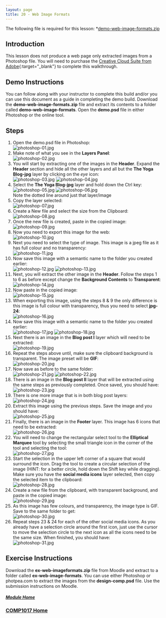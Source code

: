 ```yaml
---
layout: page
title: 20 - Web Image Formats
---
```

The following file is required for this lesson:
*[demo-web-image-formats.zip](files/demo-web-image-formats.zip)

## Introduction
This lesson does not produce a web page only extracted images from a Photoshop file. You will need to purchase the [Creative Cloud Suite from Adobe](https:/www.adobe.com/ca/creativecloud/buy/students.html?promoid=P79NQTWV&mv=other){:target="_blank"} to complete this walkthrough.

## Demo Instructions
You can follow along with your instructor to complete this build and/or you can use this document as a guide in completing the demo build. Download the **demo-web-image-formats.zip** file and extract its contents to a folder called **demo-web-image-formats**. Open the **demo.psd** file in either Photoshop or the online tool.

## Steps
1.	Open the demo.psd file in Photoshop:<br>
![photoshop-01.jpg](files/photoshop-01.jpg)
2.	Make note of what you see in the **Layers Panel**:<br>
![photoshop-02.jpg](files/photoshop-02.jpg)
3.	You will start by extracting one of the images in the **Header**. Expand the **Header** section and hide all the other layers and all but the **The Yoga Blog-jpg** layer by clicking on the _eye_ icon:<br>
![photoshop-03.jpg](files/photoshop-03.jpg)&nbsp;![photoshop-04.jpg](files/photoshop-04.jpg)
4.	Select the **The Yoga Blog-jpg** layer and hold down the Ctrl key:<br>
![photoshop-05.jpg](files/photoshop-05.jpg)&nbsp;![photoshop-06.jpg](files/photoshop-06.jpg)<br>Note the dotted line around just that layer/image
5.	Copy the layer selected:<br>
![photoshop-07.jpg](files/photoshop-07.jpg)
6.	Create a New file and select the size from the Clipboard:<br>
![photoshop-08.jpg](files/photoshop-08.jpg)
7.	Once the new file is created, paste in the copied image:<br>
![photoshop-09.jpg](files/photoshop-09.jpg)
8.	Now you need to export this image for the web:<br>
![photoshop-10.jpg](files/photoshop-10.jpg)
9.	Next you need to select the type of image. This image is a jpeg file as it has full colour and no transparency:<br>
![photoshop-11.jpg](files/photoshop-11.jpg)
10.	Now save this image with a semantic name to the folder you created earlier:<br>
![photoshop-12.jpg](files/photoshop-12.jpg)&nbsp;![photoshop-13.jpg](files/photoshop-13.jpg)
11.	Next, you will extract the other image in the **Header**. Follow the steps 1 to 6 as before except change the **Background Contents** to **Transparent**:<br>
![photoshop-14.jpg](files/photoshop-14.jpg)
12.	Now paste in the copied image:<br>
![photoshop-15.jpg](files/photoshop-15.jpg)
13.	When exporting this image, using the steps 8 &amp; 9 the only difference is this image is full colour with transparency, thus you need to select **jpg-24**:<br>
![photoshop-16.jpg](files/photoshop-16.jpg)
14.	Now save this image with a semantic name to the folder you created earlier:<br>
![photoshop-17.jpg](files/photoshop-17.jpg)&nbsp;![photoshop-18.jpg](files/photoshop-18.jpg)
15.	Next there is an image in the **Blog post I** layer which will need to be extracted:<br>
![photoshop-19.jpg](files/photoshop-19.jpg)
16.	Repeat the steps above until, make sure the clipboard background is transparent. The image preset will be **GIF**:<br>
![photoshop-20.jpg](files/photoshop-20.jpg)
17.	Now save as before to the same folder:<br>
![photoshop-21.jpg](files/photoshop-21.jpg)&nbsp;![photoshop-22.jpg](files/photoshop-22.jpg)
18.	There is an image in the **Blog post II** layer that will be extracted using the same steps as previously completed. Once saved, you should have:<br>
![photoshop-23.jpg](files/photoshop-23.jpg)
19.	There is one more image that is in both blog post layers:<br>
![photoshop-24.jpg](files/photoshop-24.jpg)
20.	Extract this image using the previous steps. Save the image and you should have:<br>
![photoshop-25.jpg](files/photoshop-25.jpg)
21.	Finally, there is an image in the **Footer** layer. This image has 6 icons that need to be extracted:<br>
![photoshop-26.jpg](files/photoshop-26.jpg)
22.	You will need to change the rectangular select tool to the **Elliptical Marquee** tool by selecting the small triangle icon in the corner of the tool and selecting the tool:<br>
![photoshop-27.jpg](files/photoshop-27.jpg)
23.	Start the selection in the upper left corner of a square that would surround the icon. Drag the tool to create a circular selection of the image (HINT: for a better circle, hold down the Shift key while dragging). Make sure you have the **social media icons** layer selected, then copy the selected item to the clipboard:<br>
![photoshop-28.jpg](files/photoshop-28.jpg)
24.	Create a new file from the clipboard, with transparent background, and paste in the copied image:<br>
![photoshop-29.jpg](files/photoshop-29.jpg)
25.	As this image has few colours, and transparency, the image type is GIF. Save to the same folder to get:<br>
![photoshop-30.jpg](files/photoshop-30.jpg)
26.	Repeat steps 23 &amp; 24 for each of the other social media icons. As you already have a selection circle around the first icon, just use the cursor to move the selection circle to the next icon as all the icons need to be the same size. When finished, you should have:<br>
![photoshop-31.jpg](files/photoshop-31.jpg)

## Exercise Instructions
Download the **ex-web-imageformats.zip** file from Moodle and extract to a folder called **ex-web-image-formats**. You can use either Photoshop or photpea.com to extract the images from the **design-comp.psd** file. Use the submission instructions on Moodle.

##### [Module Home](../)
### [COMP1017 Home](../../)